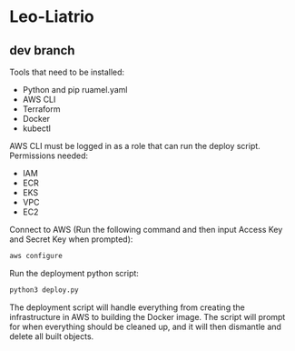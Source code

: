 # Leo-Liatrio

## dev branch

Tools that need to be installed:
- Python and pip ruamel.yaml
- AWS CLI
- Terraform
- Docker
- kubectl

AWS CLI must be logged in as a role that can run the deploy script.
Permissions needed:
- IAM
- ECR
- EKS
- VPC
- EC2

Connect to AWS (Run the following command and then input Access Key and Secret Key when prompted):

```sh
aws configure
```

Run the deployment python script:

```sh
python3 deploy.py
```

The deployment script will handle everything from creating the infrastructure in AWS to building the Docker image.
The script will prompt for when everything should be cleaned up, and it will then dismantle and delete all built objects.
